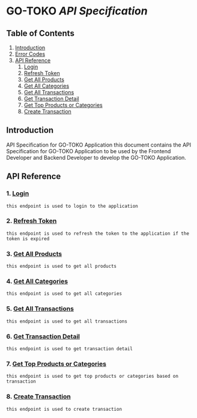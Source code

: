 # GO-TOKO _API Specification_

## Table of Contents

1. [Introduction](#introduction)
2. [Error Codes](#error-codes)
3. [API Reference](#api-reference)
   1. [Login](#1-login)
   2. [Refresh Token](#2-refresh-token)
   3. [Get All Products](#3-get-all-products)
   4. [Get All Categories](#4-get-all-categories)
   5. [Get All Transactions](#5-get-all-transactions)
   6. [Get Transaction Detail](#6-get-transaction-detail)
   7. [Get Top Products or Categories](#7-get-top-products-or-categories)
   8. [Create Transaction](#8-create-transaction)

## Introduction

API Specification for GO-TOKO Application this document contains the API Specification for GO-TOKO Application to be used by the Frontend Developer and Backend Developer to develop the GO-TOKO Application.

## API Reference

### 1. [Login](api/auth/login.md)

    this endpoint is used to login to the application

### 2. [Refresh Token](api/auth/refresh-token.md)

    this endpoint is used to refresh the token to the application if the token is expired

### 3. [Get All Products](api/products/products.md)

    this endpoint is used to get all products

### 4. [Get All Categories](api/categories/categories.md)

    this endpoint is used to get all categories

### 5. [Get All Transactions](api/transactions/transactions.md)

    this endpoint is used to get all transactions

### 6. [Get Transaction Detail](api/transactions/transaction.md)

    this endpoint is used to get transaction detail

### 7. [Get Top Products or Categories](api/transactions/top.md)

    this endpoint is used to get top products or categories based on transaction

### 8. [Create Transaction](api/transactions/create.md)

    this endpoint is used to create transaction

